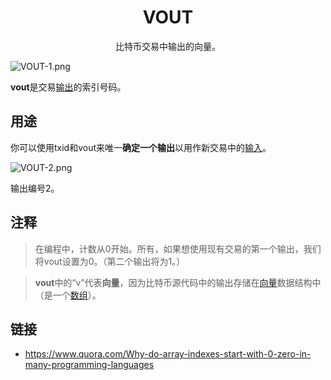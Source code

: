 # <center>VOUT</center>
<center>比特币交易中输出的向量。</center>

![VOUT-1.png](img/VOUT-1.png)

**vout**是交易[输出](../../Transaction/Transaction%20Data/output/output.md)的索引号码。

## 用途

你可以使用txid和vout来唯一**确定一个输出**以用作新交易中的[输入](../../Transaction/Transaction%20Data/Input/input.md)。

![VOUT-2.png](img/VOUT-2%20(1).png)

输出编号2。

## 注释
>在编程中，计数从0开始。所有，如果想使用现有交易的第一个输出，我们将vout设置为0。（第二个输出将为1。）

>**vout**中的“v”代表**向量**，因为比特币源代码中的输出存储在[向量](http://www.cplusplus.com/reference/vector/vector/)数据结构中（是一个[数组](https://www.go4expert.com/articles/array-vector-stack-data-structures-t27921/)）。

## 链接

* https://www.quora.com/Why-do-array-indexes-start-with-0-zero-in-many-programming-languages
